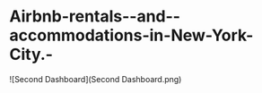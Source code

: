 # Airbnb-rentals--and--accommodations-in-New-York-City.-

![Second Dashboard](Second Dashboard.png)
